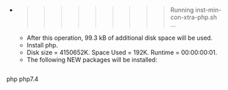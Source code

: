 * >>>>>>>>> Running inst-min-con-xtra-php.sh ...
  * After this operation, 99.3 kB of additional disk space will be used.
  * Install php.
  * Disk size = 4150652K. Space Used = 192K. Runtime = 00:00:00:01.
  * The following NEW packages will be installed:
  ```bash
php php7.4
  ```
